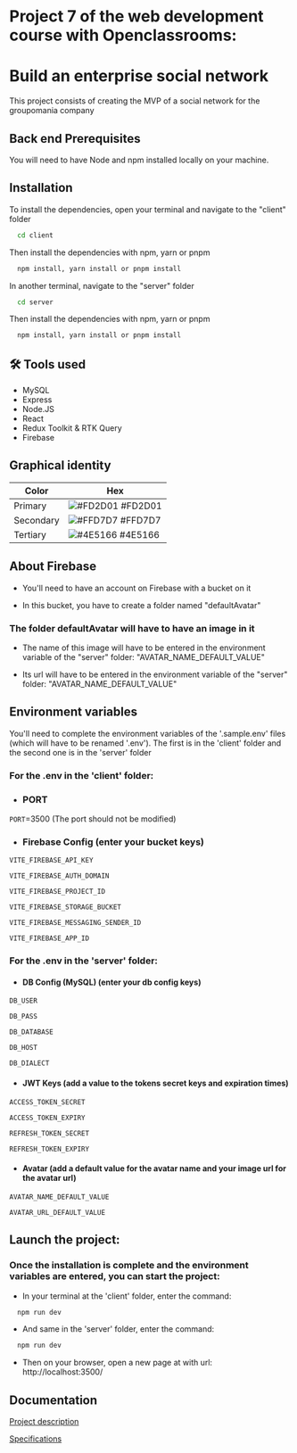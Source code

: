 
# Project 7 of the web development course with Openclassrooms:
# Build an enterprise social network

This project consists of creating the MVP of a social network for the groupomania company

## Back end Prerequisites
You will need to have Node and npm installed locally on your machine.

## Installation

To install the dependencies, open your terminal and navigate to the "client" folder

```bash
  cd client
```

Then install the dependencies with npm, yarn or pnpm

```bash
  npm install, yarn install or pnpm install
```

In another terminal, navigate to the "server" folder

```bash
  cd server
```

Then install the dependencies with npm, yarn or pnpm

```bash
  npm install, yarn install or pnpm install
```
    
## 🛠 Tools used
* MySQL
* Express
* Node.JS
* React
* Redux Toolkit & RTK Query
* Firebase

## Graphical identity

| Color             | Hex                                                                |
| ----------------- | ------------------------------------------------------------------ |
| Primary | ![#FD2D01](https://via.placeholder.com/10/FD2D01?text=+) #FD2D01 |
| Secondary | ![#FFD7D7](https://via.placeholder.com/10/FFD7D7?text=+) #FFD7D7 |
| Tertiary | ![#4E5166](https://via.placeholder.com/10/4E5166?text=+) #4E5166 |


## About Firebase

* You'll need to have an account on Firebase with a bucket on it

* In this bucket, you have to create a folder named "defaultAvatar"

### The folder defaultAvatar will have to have an image in it

* The name of this image will have to be entered in the environment variable of the "server" folder: "AVATAR_NAME_DEFAULT_VALUE"

* Its url will have to be entered in the environment variable of the "server" folder: "AVATAR_NAME_DEFAULT_VALUE"


## Environment variables

You'll need to complete the environment variables of the '.sample.env' files (which will have to be renamed '.env'). The first is in the 'client' folder and the second one is in the 'server' folder

### For the .env in the 'client' folder:

* ### PORT

`PORT`=3500 (The port should not be modified)

* ### Firebase Config (enter your bucket keys)

`VITE_FIREBASE_API_KEY`

`VITE_FIREBASE_AUTH_DOMAIN`

`VITE_FIREBASE_PROJECT_ID`

`VITE_FIREBASE_STORAGE_BUCKET`

`VITE_FIREBASE_MESSAGING_SENDER_ID`

`VITE_FIREBASE_APP_ID`

### For the .env in the 'server' folder:

* #### DB Config (MySQL) (enter your db config keys)

`DB_USER`

`DB_PASS`

`DB_DATABASE`

`DB_HOST`

`DB_DIALECT`

* #### JWT Keys (add a value to the tokens secret keys and expiration times)

`ACCESS_TOKEN_SECRET`

`ACCESS_TOKEN_EXPIRY`

`REFRESH_TOKEN_SECRET`

`REFRESH_TOKEN_EXPIRY`

* #### Avatar (add a default value for the avatar name and your image url for the avatar url)

`AVATAR_NAME_DEFAULT_VALUE`

`AVATAR_URL_DEFAULT_VALUE`

## Launch the project:

### Once the installation is complete and the environment variables are entered, you can start the project:

* In your terminal at the 'client' folder, enter the command:
```bash
  npm run dev
```

* And same in the 'server' folder, enter the command:
```bash
  npm run dev
```

* Then on your browser, open a new page at with url: http://localhost:3500/

## Documentation

[Project description](https://course.oc-static.com/projects/DWJ_FR_P7/DW+P7+28-09-2022+Sce%CC%81nario.pdf)

[Specifications](https://course.oc-static.com/projects/DWJ_FR_P7/Cahier+des+charges+Groupomania.pdf)

